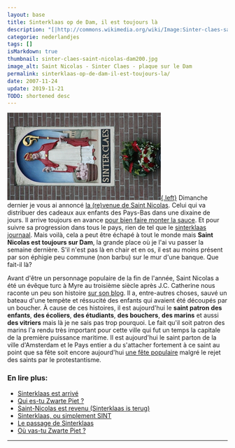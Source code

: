 ```yaml
---
layout: base
title: Sinterklaas op de Dam, il est toujours là
description: "[|http://commons.wikimedia.org/wiki/Image:Sinter-claes-saint-nicolas-dam800.jpg]  Dimanche dernier je vous ai annoncé la (re)venue de Saint Nicolas. Celui qui "
categorie: nederlandjes
tags: []
isMarkdown: true
thumbnail: sinter-claes-saint-nicolas-dam200.jpg
image_alt: Saint Nicolas - Sinter Claes - plaque sur le Dam
permalink: sinterklaas-op-de-dam-il-est-toujours-la/
date: 2007-11-24
update: 2019-11-21
TODO: shortened desc
---
```


[![Saint Nicolas - Sinter Claes - plaque sur le Dam](sinter-claes-saint-nicolas-dam200.jpg){.left}](http://commons.wikimedia.org/wiki/Image:Sinter-claes-saint-nicolas-dam800.jpg)
Dimanche dernier je vous ai annoncé [la (re)venue de Saint Nicolas](/saint-nicolas-est-revenu-sinterklaas-is-terug). Celui qui va distribuer des cadeaux aux enfants des Pays-Bas dans une dixaine de jours. Il arrive toujours en avance [pour bien faire monter la sauce](/sinterklaas-est-arrive). Et pour suivre sa progression dans tous le pays, rien de tel que le [sinterklaas journaal](http://sinterklaasjournaal.nps.nl/). Mais voilà, cela a peut être échapé à tout le monde mais **Saint Nicolas est toujours sur Dam**, la grande place où je l'ai vu passer la semaine dernière. S'il n'est pas là en chair et en os, il est au moins présent par son éphigie peu commune (non barbu) sur le mur d'une banque. Que fait-il là?

Avant d'être un personnage populaire de la fin de l'année, Saint Nicolas a été un évêque turc à Myre au troisième siècle après J.C. Catherine nous raconte un peu son histoire [sur son blog](http://catherinewelog.blogspot.com/2007/11/sinterklaas-et-zwarte-piet.html). Il a, entre-autres choses, sauvé un bateau d'une tempète et réssucité des enfants qui avaient été découpés par un boucher. À cause de ces histoires, il est aujourd'hui le **saint patron** **des enfants**, **des écoliers**, **des étudiants**, **des bouchers**, **des marins** et aussi **des vitriers** mais là je ne sais pas trop pourquoi. Le fait qu'il soit patron des marins l'a rendu très important pour cette ville qui fut un temps la capitale de la première puissance maritime. Il est aujourd'hui le saint parton de la ville d'Amsterdam et le Pays entier a du s'attacher fortement à ce saint au point que sa fête soit encore aujourd'hui [une fête populaire](/sinterklaas-est-arrive) malgré le rejet des saints par le protestantisme.

### En lire plus:
* [Sinterklaas est arrivé](/sinterklaas-est-arrive)  
* [Qui es-tu Zwarte Piet ?](/qui-est-tu-zwarte-piet)  
* [Saint-Nicolas est revenu (Sinterklaas is terug)](/saint-nicolas-est-revenu-sinterklaas-is-terug)  
* [Sinterklaas, ou simplement SINT](/sinterklaas-sint)  
* [Le passage de Sinterklaas](/le-passage-de-sinterklaas)
* [Où vas-tu Zwarte Piet ?](/ou-va-Zwarte-Piet)
---